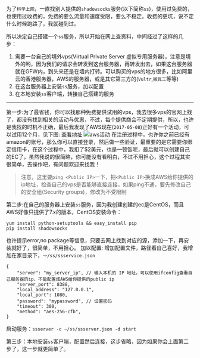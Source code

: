 为了`科学上网`，一直找别人提供的`shadowsocks`服务(以下简称`ss`)，使用过免费的，也使用过收费的，免费的要么流量和速度受限，要么不稳定。收费的更坑，说不定什么时候跑路了，我就碰到过。

所以决定自己搭建一个`ss`服务，所以开始在网上查资料，中间经过了这样的几步：

1. 需要一台自己的境外vps(Virtual Private Server 虚拟专用服务器)，注意是境外的哟，因为我们的请求会转发到这台服务器，再转发出去，如果这台服务器就在GFW内，到头来还是在墙内打转。可以购买的vps的地方很多，比如阿里云的香港服务器，AWS的服务器，或是其它第三方的(`Vultr`,`搬瓦工`等等)
2. 在这台服务器上安装`ss`服务，加以配置
3. 在本地安装`ss`客户端，转接自己搭建的服务

--------------------------

第一步:为了最省钱，你可以找那种免费提供试用的vps，我去很多vps的官网上找了，都没有找到相关的活动与优惠，不过，每个提供商会不定期提供，所以，也许是我找的时机不正确，最后我发现了AWS现在(`2017-05-08`)正好有一个活动，可以试用12个月，见下图:
[查看地址](https://aws.amazon.com/cn/console/)
![aws活动](http://blog.blianb.com/wp-content/uploads/2017/05/Screenshot-from-2017-05-08-15-30-35.png)
在注册过程中，也许你之前已经有amazon的账号，那么你可以直接登录，然后做一些验证，最重要的是它需要你绑定信用卡，在这个过程中，我扣了$2美元，也是一顿饭呢，最后就可以创建自己的EC了，虽然我说的很简略，你可能没有看明白，不过不用担心，这个过程其实很简单，去操作吧，有问题欢迎来找我！
> 注意，这里要`ping <Public IP>`一下，把`<Public IP>`换成AWS给你提供的ip地址，检查自己的vps是否能够直接连接，如果ping不通，要先修改自己的安全组(Security groups)，修改为不受限制

第二步:在自己的服务器上安装`ss`服务，因为我创建创建的ec是CentOS，而且AWS好像只提供了7.x的版本，CentOS安装命令：
```
yum install python-setuptools && easy_install pip
pip install shadowsocks
```
也许提示error,no package等信息，只要去网上找到对应的源，添加一下，再安装就好了，很简单，不用担心。
加以配置:
增加配置文件，路径看自己喜好，我增加在家目录下，`～/ss/ssservice.json`
```
{
    "server": "my_server_ip", // 输入本机的 IP 地址，可以使用ifconfig查看自己服务器的ip，不能配置成AWS给你提供的public ip
    "server_port": 8388,
    "local_address": "127.0.0.1",
    "local_port": 1080,
    "password": "mypassword", // 设置密码
    "timeout": 300,
    "method": "aes-256-cfb",
}
```
启动服务：`ssserver -c ~/ss/ssserver.json -d start`

第三步：本地安装`ss`客户端，配置然后连接，这步省略，因为如果你会上面第二步了，这一步就更简单了。